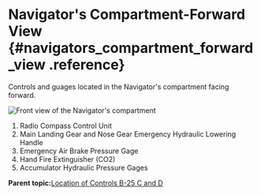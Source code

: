 # Navigator's Compartment-Forward View {#navigators_compartment_forward_view .reference}

Controls and guages located in the Navigator's compartment facing forward.

![Front view of the Navigator's compartment](../images/navigators_compartment-front_view.png "Navigator's compartment, front view")

1.  Radio Compass Control Unit
2.  Main Landing Gear and Nose Gear Emergency Hydraulic Lowering Handle
3.  Emergency Air Brake Pressure Gage
4.  Hand Fire Extinguisher \(CO2\)
5.  Accumulator Hydraulic Pressure Gages

**Parent topic:**[Location of Controls B-25 C and D](../topics/location_of_controls_b_25_c_and_d.md)

